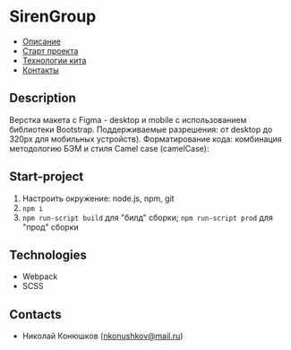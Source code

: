 # SirenGroup

- [Описание](#description)
- [Старт проекта](#start-project)
- [Технологии кита](#technologies)
- [Контакты](#contacts)

## Description

Верстка макета с Figma - desktop и mobile с использованием библиотеки Bootstrap. 
Поддерживаемые разрешения: от desktop до 320px для мобильных устройств).
Форматирование кода: комбинация методологию БЭМ и стиля Camel case (camelCase):

## Start-project

1. Настроить окружение: node.js, npm, git
2. `npm i`
3. `npm run-script build` для "билд" сборки; `npm run-script prod` для "прод" сборки

## Technologies

- Webpack
- SCSS

## Contacts
- Николай Конюшков ([nkonushkov@mail.ru](mailto:nkonushkov@mail.ru))
